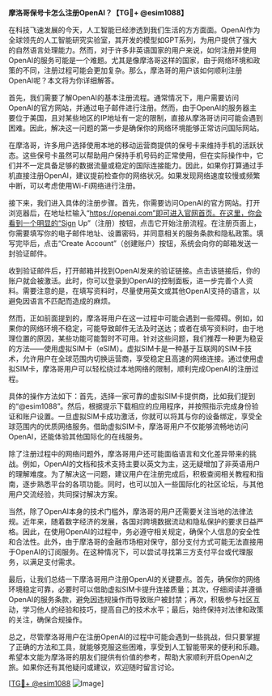 **摩洛哥保号卡怎么注册OpenAI？【TG💪+ @esim1088】**

在科技飞速发展的今天，人工智能已经渗透到我们生活的方方面面。OpenAI作为全球领先的人工智能研究实验室，其开发的模型如GPT系列，为用户提供了强大的自然语言处理能力。然而，对于许多非英语国家的用户来说，如何注册并使用OpenAI的服务可能是一个难题。尤其是像摩洛哥这样的国家，由于网络环境和政策的不同，注册过程可能会更加复杂。那么，摩洛哥的用户该如何顺利注册OpenAI呢？本文将为你详细解答。

首先，我们需要了解OpenAI的基本注册流程。通常情况下，用户需要访问OpenAI的官方网站，并通过电子邮件进行注册。然而，由于OpenAI的服务器主要位于美国，且对某些地区的IP地址有一定的限制，直接从摩洛哥访问可能会遇到困难。因此，解决这一问题的第一步是确保你的网络环境能够正常访问国际网站。

在摩洛哥，许多用户选择使用本地的移动运营商提供的保号卡来维持手机的活跃状态。这些保号卡虽然可以帮助用户保持手机号码的正常使用，但在实际操作中，它们并不一定具备足够的数据流量或稳定的国际连接能力。因此，如果你打算通过手机直接注册OpenAI，建议提前检查你的网络状况。如果发现网络速度较慢或频繁中断，可以考虑使用Wi-Fi网络进行注册。

接下来，我们进入具体的注册步骤。首先，你需要访问OpenAI的官方网站。打开浏览器后，在地址栏输入“https://openai.com”即可进入官网首页。在这里，你会看到一个明显的“Sign Up”（注册）按钮，点击它开始注册流程。在注册页面上，你需要填写你的电子邮件地址、设置密码，并同意相关的服务条款和隐私政策。填写完毕后，点击“Create Account”（创建账户）按钮，系统会向你的邮箱发送一封验证邮件。

收到验证邮件后，打开邮箱并找到OpenAI发来的验证链接。点击该链接后，你的账户就会被激活。此时，你可以登录到OpenAI的控制面板，进一步完善个人资料。需要注意的是，在填写资料时，尽量使用英文或其他OpenAI支持的语言，以避免因语言不匹配而造成的麻烦。

然而，正如前面提到的，摩洛哥用户在这一过程中可能会遇到一些障碍。例如，如果你的网络环境不稳定，可能导致邮件无法及时送达；或者在填写资料时，由于地理位置的原因，某些功能可能暂时不可用。针对这些问题，我们推荐一种更为稳妥的方法——使用虚拟SIM卡（eSIM）。虚拟SIM卡是一种基于互联网的SIM卡技术，允许用户在全球范围内切换运营商，享受稳定且高速的网络连接。通过使用虚拟SIM卡，摩洛哥用户可以轻松绕过本地网络的限制，顺利完成OpenAI的注册过程。

具体的操作方法如下：首先，选择一家可靠的虚拟SIM卡提供商，比如我们提到的“@esim1088”。然后，根据提示下载相应的应用程序，并按照指示完成身份验证和账户设置。一旦虚拟SIM卡成功激活，你就可以将其与你的设备绑定，享受全球范围内的优质网络服务。借助虚拟SIM卡，摩洛哥用户不仅能够流畅地访问OpenAI，还能体验其他国际化的在线服务。

除了注册过程中的网络问题外，摩洛哥用户还可能面临语言和文化差异带来的挑战。例如，OpenAI的文档和技术支持主要以英文为主，这无疑增加了非英语用户的理解难度。为了解决这一问题，建议用户在注册完成后，积极查阅相关教程和指南，逐步熟悉平台的各项功能。同时，也可以加入一些国际化的社区论坛，与其他用户交流经验，共同探讨解决方案。

当然，除了OpenAI本身的技术门槛外，摩洛哥的用户还需要关注当地的法律法规。近年来，随着数字经济的发展，各国对跨境数据流动和隐私保护的要求日益严格。因此，在使用OpenAI的过程中，务必遵守相关规定，确保个人信息的安全性和合法性。此外，由于摩洛哥的金融市场相对保守，部分支付方式可能无法直接用于OpenAI的订阅服务。在这种情况下，可以尝试寻找第三方支付平台或代理服务，以满足支付需求。

最后，让我们总结一下摩洛哥用户注册OpenAI的关键要点。首先，确保你的网络环境稳定可靠，必要时可以借助虚拟SIM卡提升连接质量；其次，仔细阅读并遵循OpenAI的服务条款，避免因违规操作而导致账户被封禁；再次，积极参与社区互动，学习他人的经验和技巧，提高自己的技术水平；最后，始终保持对法律和政策的关注，确保合规操作。

总之，尽管摩洛哥用户在注册OpenAI的过程中可能会遇到一些挑战，但只要掌握了正确的方法和工具，就能够克服这些困难，享受到人工智能带来的便利和乐趣。希望本文能为摩洛哥的朋友们提供有价值的参考，帮助大家顺利开启OpenAI之旅。如果你还有其他疑问或建议，欢迎随时留言讨论。

[[TG💪+ @esim1088](https://t.me/s/esim1088) ![Image](https://i.postimg.cc/4NQfJmqS/Snipaste-2025-05-13-00-14-12.png)]
